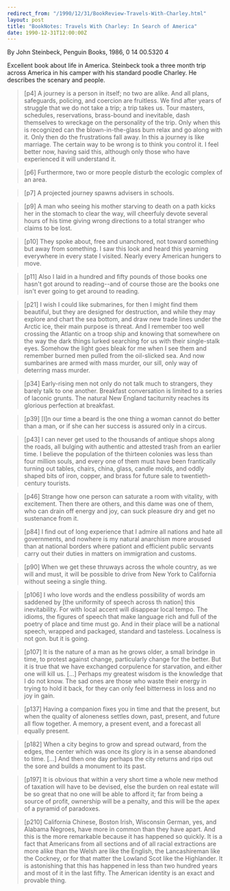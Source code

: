 ```yaml
---
redirect_from: "/1990/12/31/BookReview-Travels-With-Charley.html"
layout: post
title: "BookNotes: Travels With Charley: In Search of America"
date: 1990-12-31T12:00:00Z
---
```

By John Steinbeck, Penguin Books, 1986, 0 14 00.5320 4

Excellent book about life in America.  Steinbeck took a three month
trip across America in his camper with his standard poodle Charley.
He describes the scenary and people.


> [p4] A journey is a person in itself; no two are alike.  And
> all plans, safeguards, policing, and coercion are fruitless.  We find
> after years of struggle that we do not take a trip; a trip takes us.
> Tour masters, schedules, reservations, brass-bound and inevitable,
> dash themselves to wreckage on the personality of the trip.  Only
> when this is recognized can the blown-in-the-glass bum relax and go
> along with it.  Only then do the frustrations fall away.   In this a
> journey is like marriage.  The certain way to be wrong is to think
> you control it.  I feel better now, having said this, although only
> those who have experienced it will understand it.



> [p6] Furthermore, two or more people disturb the ecologic complex
> of an area.



> [p7] A projected journey spawns advisers in schools.



> [p9] A man who seeing his mother starving to death on a path kicks
> her in the stomach to clear the way, will cheerfuly devote several
> hours of his time giving wrong directions to a total stranger who
> claims to be lost.



> [p10] They spoke about, free and unanchored, not toward something
> but away from something.  I saw this look and heard this yearning
> everywhere in every state I visited.  Nearly every American hungers
> to move.



> [p11] Also I laid in a hundred and fifty pounds of those books one
> hasn't got around to reading--and of course those are the books one
> isn't ever going to get around to reading.



> [p21] I wish I could like submarines, for then I might find them
> beautiful, but they are designed for destruction, and while they may
> explore and chart the sea bottom, and draw new trade lines under the
> Arctic ice, their main purpose is threat.  And I remember too well
> crossing the Atlantic on a troop ship and knowing that somewhere on
> the way the dark things lurked searching for us with their
> single-stalk eyes.  Somehow the light goes bleak for me when I see
> them and remember burned men pulled from the oil-slicked sea.  And
> now sumbarines are armed with mass murder, our sill, only way of
> deterring mass murder.



> [p34] Early-rising men not only do not talk much to strangers,
> they barely talk to one another.  Breakfast conversation is limited
> to a series of laconic grunts.  The natural New England taciturnity
> reaches its glorious perfection at breakfast.



> [p39] [I]n our time a beard is the one thing a woman cannot do
> better than a man, or if she can her success is assured only in a
> circus. 



> [p43] I can never get used to the thousands of antique shops along
> the roads, all bulging with authentic and attested trash from an
> earlier time.  I believe the population of the thirteen colonies was
> less than four million souls, and every one of them must have been
> frantically turning out tables, chairs, china, glass, candle molds,
> and oddly shaped bits of iron, copper, and brass for future sale to
> twentieth-century tourists.



> [p46] Strange how one person can saturate a room with vitality,
> with excitement.  Then there are others, and this dame was one of
> them, who can drain off energy and joy, can suck pleasure dry and get
> no sustenance from it.



> [p84] I find out of long experience that I admire all nations and
> hate all governments, and nowhere is my natural anarchism more
> aroused than at national borders where pationt and efficient public
> servants carry out their duties in matters on immigration and
> customs.



> [p90] When we get these thruways across the whole country, as we
> will and must, it will be possible to drive from New York to
> California without seeing a single thing.



> [p106] I who love words and the endless possibility of words am
> saddened by [the uniformity of speech across th nation] this
> inevitability.  For with local accent will disappear local tempo.
> The idioms, the figures of speech that make language rich and full of
> the poetry of place and time must go.  And in their place will be a
> national speech, wrapped and packaged, standard and tasteless.
> Localness is not gon. but it is going.



> [p107] It is the nature of a man as he grows older, a small
> brindge in time, to protest against change, particularly change for
> the better.  But it is true that we have exchanged corpulence for
> starvation, and either one will kill us. [...] Perhaps my greatest wisdom
> is the knowledge that I do not know.  The sad ones are those who
> waste their energy in trying to hold it back, for they can only feel
> bitterness in loss and no joy in gain.



> [p137] Having a companion fixes you in time and that the present,
> but when the quality of aloneness settles down, past, present, and
> future all flow together.  A memory, a present event, and a forecast
> all equally present.



> [p182] When a city begins to grow and spread outward, from the
> edges, the center which was once its glory is in a sense abandoned to
> time. [...] And then one day perhaps the city returns and rips out the
> sore and builds a monument to its past.



> [p197] It is obvious that within a very short time a whole new
> method of taxation will have to be devised, else the burden on real
> estate will be so great that no one will be able to afford it;  far
> from being a source of profit, ownership will be a penalty, and this
> will be the apex of a pyramid of paradoxes.



> [p210] California Chinese, Boston Irish, Wisconsin German, yes,
> and Alabama Negroes, have more in common than they have apart.  And
> this is the more remarkable because it has happened so quickly.  It
> is a fact that Americans from all sections and of all racial
> extractions are more alike than the Welsh are like the English, the
> Lancashireman like the Cockney, or for that matter the Lowland Scot
> like the Highlander.  It is astonishing that this has happened in
> less than two hundred years and most of it in the last fifty.  The
> American identity is an exact and provable thing.
> 



